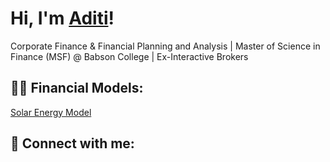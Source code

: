 # Hi, I'm <a href="https://www.linkedin.com/in/aditi-tiwari-aat/">Aditi</a>! 
  
Corporate Finance & Financial Planning and Analysis | Master of Science in Finance (MSF) @ Babson College | Ex-Interactive Brokers

## 👨‍💻 Financial Models:
[Solar Energy Model](Solar%20Model.xlsx)

## 🤳 Connect with me:</h2>


